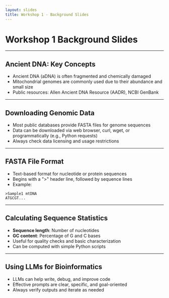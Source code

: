 ```yaml
---
layout: slides
title: Workshop 1 - Background Slides
---
```


# Workshop 1 Background Slides

---

## Ancient DNA: Key Concepts
- Ancient DNA (aDNA) is often fragmented and chemically damaged
- Mitochondrial genomes are commonly used due to their abundance and small size
- Public resources: Allen Ancient DNA Resource (AADR), NCBI GenBank

---

## Downloading Genomic Data
- Most public databases provide FASTA files for genome sequences
- Data can be downloaded via web browser, curl, wget, or programmatically (e.g., Python requests)
- Always check data licensing and usage restrictions

---

## FASTA File Format
- Text-based format for nucleotide or protein sequences
- Begins with a ">" header line, followed by sequence lines
- Example:
```
>Sample1 mtDNA
ATGCGT...
```

---

## Calculating Sequence Statistics
- **Sequence length**: Number of nucleotides
- **GC content**: Percentage of G and C bases
- Useful for quality checks and basic characterization
- Can be computed with simple Python scripts

---

## Using LLMs for Bioinformatics
- LLMs can help write, debug, and improve code
- Effective prompts are clear, specific, and goal-oriented
- Always verify outputs and iterate as needed
